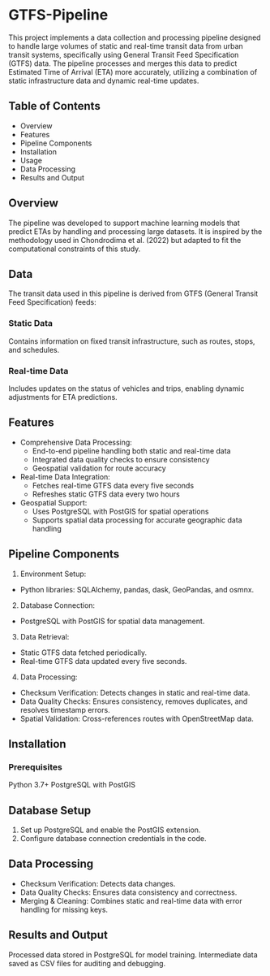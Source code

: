 # GTFS-Pipeline
This project implements a data collection and processing pipeline designed to handle large volumes of static and real-time transit data from urban transit systems, specifically using General Transit Feed Specification (GTFS) data. The pipeline processes and merges this data to predict Estimated Time of Arrival (ETA) more accurately, utilizing a combination of static infrastructure data and dynamic real-time updates.

## Table of Contents
- Overview
- Features
- Pipeline Components
- Installation
- Usage
- Data Processing
- Results and Output

## Overview
The pipeline was developed to support machine learning models that predict ETAs by handling and processing large datasets. It is inspired by the methodology used in Chondrodima et al. (2022) but adapted to fit the computational constraints of this study.

## Data 
The transit data used in this pipeline is derived from GTFS (General Transit Feed Specification) feeds:

### Static Data
Contains information on fixed transit infrastructure, such as routes, stops, and schedules.

### Real-time Data
Includes updates on the status of vehicles and trips, enabling dynamic adjustments for ETA predictions.

## Features

- Comprehensive Data Processing:
  - End-to-end pipeline handling both static and real-time data
  - Integrated data quality checks to ensure consistency
  - Geospatial validation for route accuracy
- Real-time Data Integration:
  - Fetches real-time GTFS data every five seconds
  - Refreshes static GTFS data every two hours
- Geospatial Support:
  - Uses PostgreSQL with PostGIS for spatial operations
  - Supports spatial data processing for accurate geographic data handling

 ## Pipeline Components
1. Environment Setup:
  - Python libraries: SQLAlchemy, pandas, dask, GeoPandas, and osmnx.
2. Database Connection:
  - PostgreSQL with PostGIS for spatial data management.
3. Data Retrieval:
  - Static GTFS data fetched periodically.
  - Real-time GTFS data updated every five seconds.
4. Data Processing:
  - Checksum Verification: Detects changes in static and real-time data.
  - Data Quality Checks: Ensures consistency, removes duplicates, and resolves timestamp errors.
  - Spatial Validation: Cross-references routes with OpenStreetMap data.

## Installation
### Prerequisites
Python 3.7+
PostgreSQL with PostGIS

## Database Setup
1. Set up PostgreSQL and enable the PostGIS extension.
2. Configure database connection credentials in the code.

## Data Processing
- Checksum Verification: Detects data changes.
- Data Quality Checks: Ensures data consistency and correctness.
- Merging & Cleaning: Combines static and real-time data with error handling for missing keys.

## Results and Output
Processed data stored in PostgreSQL for model training.
Intermediate data saved as CSV files for auditing and debugging.
